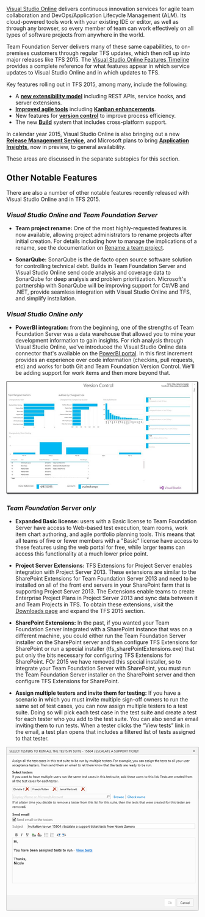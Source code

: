 <properties
    pageTitle="DevOps & ALM"
    description="We like to say that Visual Studio Online is not an IDE, it's everything else."
    slug="devopsalm"
    order="600"    
    keywords="visual studio, visual studio online, vs2015, vs, visualstudio, vso, alm, devops"
/>
[Visual Studio Online](https://www.visualstudio.com/en-us/products/what-is-visual-studio-online-vs) delivers continuous innovation services for agile team collaboration and DevOps/Application Lifecycle Management (ALM). Its cloud-powered tools work with your existing IDE or editor, as well as through any browser, so every member of team can work effectively on all types of software projects from anywhere in the world. 

Team Foundation Server delivers many of these same capabilities, to on-premises customers through regular TFS updates, which then roll up into major releases like TFS 2015. The [Visual Studio Online Features Timeline](https://www.visualstudio.com/en-us/news/release-archive-vso) provides a complete reference for what features appear in which service updates to Visual Studio Online and in which updates to TFS.

Key features rolling out in TFS 2015, among many, include the following:

 - A **[new extensibility model](veoextensibility)** including REST APIs, service hooks, and server extensions.
 - **[Improved agile tools](agileplanning)** including **[Kanban enhancements](kanban)**.
 - New features for **[version control](sourcecontrol)** to improve process efficiency.
 - The new **[Build](buildvnext)** system that includes  cross-platform support.

In calendar year 2015, Visual Studio Online is also bringing out a new **[Release Management Service](releasemanagement)**, and Microsoft plans to bring **[Application Insights](appinsights)**, now in preview, to general availability.

These areas are discussed in the separate subtopics for this section. 

## Other Notable Features

There are also a number of other notable features recently released with Visual Studio Online and in TFS 2015.

### *Visual Studio Online and Team Foundation Server*

- **Team project rename:** One of the most highly-requested features is now available, allowing project administrators to rename projects after initial creation. For details including how to manage the implications of a rename, see the documentation on [Rename a team project](https://msdn.microsoft.com/library/vs/alm/tfs/administer/project-rename).

- **SonarQube:** SonarQube is the de facto open source software solution for controlling technical debt. Builds in Team Foundation Server and Visual Studio Online send code analysis and coverage data to SonarQube for deep analysis and problem prioritization. Microsoft's partnership with SonarQube will be improving support for C#/VB and .NET, provide seamless integration with Visual Studio Online and TFS, and simplify installation. 


### *Visual Studio Online only*

- **PowerBI integration:** from the beginning, one of the strengths of Team Foundation Server was a data warehouse that allowed you to mine your development information to gain insights.  For rich analysis through Visual Studio Online, we've introduced the Visual Studio Online data connector that's available on the [PowerBI portal](http://powerbi.com/). In this first increment provides an experience over code information (checkins, pull requests, etc) and works for both Git and Team Foundation Version Control.  We'll be adding support for work items and then more beyond that. 

![](_assets/PowerBI.png)

### *Team Foundation Server only*

- **Expanded Basic license:** users with a Basic license to Team Foundation Server have access to Web-based test execution, team rooms, work item chart authoring, and agile portfolio planning tools. This means that all teams of five or fewer members with a "Basic" license have access to these features using the web portal for free, while larger teams can access this functionality at a much lower price point.

- **Project Server Extensions:** TFS Extensions for Project Server enables integration with Project Server 2013. These extensions are similar to the SharePoint Extensions for Team Foundation Server 2013 and need to be installed on all of the front end servers in your SharePoint farm that is supporting Project Server 2013. The Extensions enable teams to create Enterprise Project Plans in Project Server 2013 and sync data between it and Team Projects in TFS. To obtain these extensions, visit the [Downloads page](http://go.microsoft.com/fwlink/?LinkId=517106) and expand the TFS 2015 section.

- **SharePoint Extensions:** In the past, if you wanted your Team Foundation Server integrated with a SharePoint instance that was on a different machine, you could either run the Team Foundation Server installer on the SharePoint server and then configure TFS Extensions for SharePoint or run a special installer (tfs_sharePointExtensions.exe) that put only the bits necessary for configuring TFS Extensions for SharePoint. FOr 2015 we have removed this special installer, so to integrate your Team Foundation Server with SharePoint, you must run the Team Foundation Server installer on the SharePoint server and then configure TFS Extensions for SharePoint. 

- **Assign multiple testers and invite them for testing:** If you have a scenario in which you must invite multiple sign-off owners to run the same set of test cases, you can now assign multiple testers to a test suite. Doing so will pick each test case in the test suite and create a test for each tester who you add to the test suite. You can also send an email inviting them to run tests. When a tester clicks the “View tests” link in the email, a test plan opens that includes a filtered list of tests assigned to that tester.

![](_assets/select-testers.png)
